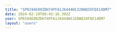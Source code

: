 ```yaml
---
title: "SP0194E00ZDH74PFA1J6444W1320WQ3XFQX14DM7"
date: 2024-02-19T08:43:16.392Z
user: SP0194E00ZDH74PFA1J6444W1320WQ3XFQX14DM7
layout: "users"
---
```

    